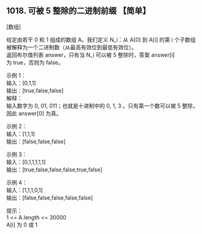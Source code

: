 ## 1018. 可被 5 整除的二进制前缀 【简单】     
[数组]     

给定由若干 0 和 1 组成的数组 A。我们定义 N_i：从 A[0] 到 A[i] 的第 i 个子数组被解释为一个二进制数（从最高有效位到最低有效位）。     
返回布尔值列表 answer，只有当 N_i 可以被 5 整除时，答案 answer[i] 为 true，否则为 false。     

示例 1：    
输入：[0,1,1]    
输出：[true,false,false]    
解释：    
输入数字为 0, 01, 011；也就是十进制中的 0, 1, 3 。只有第一个数可以被 5 整除，因此 answer[0] 为真。     

示例 2：    
输入：[1,1,1]   
输出：[false,false,false]      

示例 3：   
输入：[0,1,1,1,1,1]    
输出：[true,false,false,false,true,false]    

示例 4：   
输入：[1,1,1,0,1]    
输出：[false,false,false,false,false]    

提示：    
1 <= A.length <= 30000    
A[i] 为 0 或 1    















